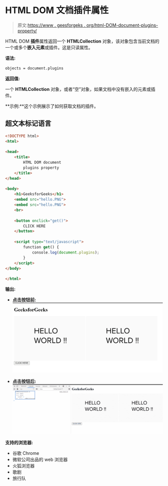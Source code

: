 # HTML DOM 文档插件属性

> 原文:[https://www . geesforgeks . org/html-DOM-document-plugins-property/](https://www.geeksforgeeks.org/html-dom-document-plugins-property/)

HTML DOM **插件**属性返回一个 **HTMLCollection** 对象，该对象包含当前文档的一个或多个**嵌入元素**或插件。这是只读属性。

**语法:**

```html
objects = document.plugins
```

**返回值:**

一个 **HTMLCollection** 对象，或者“空”对象，如果文档中没有嵌入的元素或插件。

**示例:**这个示例展示了如何获取文档的插件。

## 超文本标记语言

```html
<!DOCTYPE html>
<html>

<head>
    <title>
        HTML DOM document 
        plugins property
    </title>
</head>

<body>
    <h1>GeeksforGeeks</h1>
    <embed src="hello.PNG">
    <embed src="hello.PNG">
    <br>

    <button onclick="get()">
        CLICK HERE
    </button>

    <script type="text/javascript">
        function get() {
            console.log(document.plugins);
        }
    </script>
</body>

</html>
```

**输出:**

*   **点击按钮前:**
    ![](img/98a4d53fb801dbdd7ac525cb36e2efe0.png)

*   **点击按钮后:**
    ![](img/da156ac86e868759b28db221c6df5328.png)

**支持的浏览器:**

*   谷歌 Chrome
*   微软公司出品的 web 浏览器
*   火狐浏览器
*   歌剧
*   旅行队